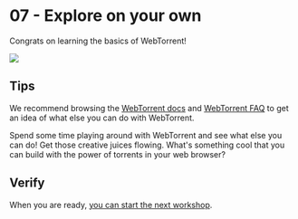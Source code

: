# 07 - Explore on your own

Congrats on learning the basics of WebTorrent!

![](07.gif)

## Tips

We recommend browsing the [WebTorrent docs](https://webtorrent.io/docs) and [WebTorrent FAQ](https://webtorrent.io/faq) to get an idea of what else you can do with WebTorrent.

Spend some time playing around with WebTorrent and see what else you can do! Get those creative juices flowing. What's something cool that you can build with the power of torrents in your web browser?

## Verify

When you are ready, [you can start the next workshop](..).

